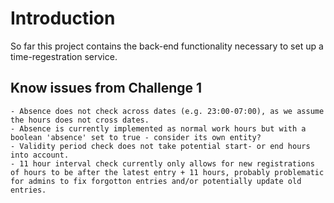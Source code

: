 # Introduction
So far this project contains the back-end functionality necessary to set up a time-regestration service.

## Know issues from Challenge 1
    - Absence does not check across dates (e.g. 23:00-07:00), as we assume the hours does not cross dates.
    - Absence is currently implemented as normal work hours but with a boolean 'absence' set to true - consider its own entity?
    - Validity period check does not take potential start- or end hours into account.
    - 11 hour interval check currently only allows for new registrations of hours to be after the latest entry + 11 hours, probably problematic for admins to fix forgotton entries and/or potentially update old entries.